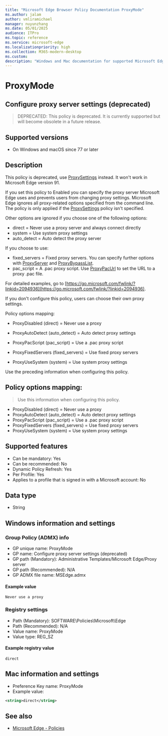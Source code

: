 ```yaml
---
title: "Microsoft Edge Browser Policy Documentation ProxyMode"
ms.author: jalam
author: vmliramichael
manager: nuyunzhang
ms.date: 05/01/2025
audience: ITPro
ms.topic: reference
ms.service: microsoft-edge
ms.localizationpriority: high
ms.collection: M365-modern-desktop
ms.custom:
description: "Windows and Mac documentation for supported Microsoft Edge Browser policy: Configure proxy server settings (deprecated)"
---
```


<!--THIS FILE IS AUTOMATICALLY GENERATED. MANUAL CHANGES WILL BE OVERWRITTEN.-->
<!--Please contact the Microsoft Edge Manageability team with any questions.-->

# ProxyMode

## Configure proxy server settings (deprecated)
> DEPRECATED: This policy is deprecated. It is currently supported but will become obsolete in a future release.

## Supported versions

- On Windows and macOS since 77 or later

## Description

This policy is deprecated, use [ProxySettings](ProxySettings.md) instead. It won't work in Microsoft Edge version 91.

If you set this policy to Enabled you can specify the proxy server Microsoft Edge uses and prevents users from changing proxy settings. Microsoft Edge ignores all proxy-related options specified from the command line. The policy is only applied if the [ProxySettings](ProxySettings.md) policy isn't specified.

Other options are ignored if you choose one of the following options:
  * direct = Never use a proxy server and always connect directly
  * system = Use system proxy settings
  * auto_detect = Auto detect the proxy server

If you choose to use:
  * fixed_servers = Fixed proxy servers. You can specify further options with [ProxyServer](ProxyServer.md) and [ProxyBypassList](ProxyBypassList.md).
  * pac_script =  A .pac proxy script. Use [ProxyPacUrl](ProxyPacUrl.md) to set the URL to a proxy .pac file.

For detailed examples, go to [https://go.microsoft.com/fwlink/?linkid=2094936](https://go.microsoft.com/fwlink/?linkid=2094936).

If you don't configure this policy, users can choose their own proxy settings.

Policy options mapping:

* ProxyDisabled (direct) = Never use a proxy

* ProxyAutoDetect (auto_detect) = Auto detect proxy settings

* ProxyPacScript (pac_script) = Use a .pac proxy script

* ProxyFixedServers (fixed_servers) = Use fixed proxy servers

* ProxyUseSystem (system) = Use system proxy settings

Use the preceding information when configuring this policy.

## Policy options mapping:
> Use this information when configuring this policy.

- ProxyDisabled (direct) = Never use a proxy
- ProxyAutoDetect (auto_detect) = Auto detect proxy settings
- ProxyPacScript (pac_script) = Use a .pac proxy script
- ProxyFixedServers (fixed_servers) = Use fixed proxy servers
- ProxyUseSystem (system) = Use system proxy settings

## Supported features

- Can be mandatory: Yes
- Can be recommended: No
- Dynamic Policy Refresh: Yes
- Per Profile: Yes
- Applies to a profile that is signed in with a Microsoft account: No

## Data type

- String

## Windows information and settings

### Group Policy (ADMX) info

- GP unique name: ProxyMode
- GP name: Configure proxy server settings (deprecated)
- GP path (Mandatory): Administrative Templates/Microsoft Edge/Proxy server
- GP path (Recommended): N/A
- GP ADMX file name: MSEdge.admx

#### Example value

```
Never use a proxy
```

### Registry settings

- Path (Mandatory): SOFTWARE\Policies\Microsoft\Edge
- Path (Recommended): N/A
- Value name: ProxyMode
- Value type: REG_SZ

#### Example registry value

```
direct
```


## Mac information and settings

- Preference Key name: ProxyMode
- Example value:

```xml
<string>direct</string>
```

## See also
- [Microsoft Edge - Policies](../microsoft-edge-policies.md)
